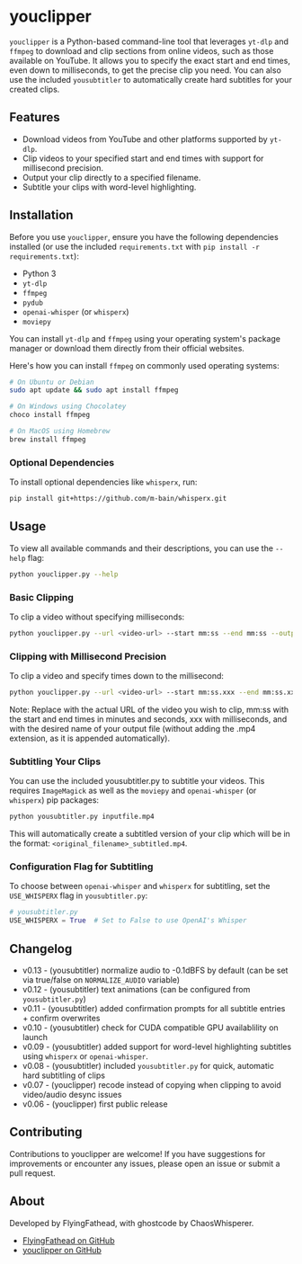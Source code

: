 # youclipper

`youclipper` is a Python-based command-line tool that leverages `yt-dlp` and `ffmpeg` to download and clip sections from online videos, such as those available on YouTube. It allows you to specify the exact start and end times, even down to milliseconds, to get the precise clip you need. You can also use the included `yousubtitler` to automatically create hard subtitles for your created clips.

## Features

- Download videos from YouTube and other platforms supported by `yt-dlp`.
- Clip videos to your specified start and end times with support for millisecond precision.
- Output your clip directly to a specified filename.
- Subtitle your clips with word-level highlighting.

## Installation

Before you use `youclipper`, ensure you have the following dependencies installed (or use the included `requirements.txt` with `pip install -r requirements.txt`):

- Python 3
- `yt-dlp`
- `ffmpeg`
- `pydub`
- `openai-whisper` (or `whisperx`)
- `moviepy`

You can install `yt-dlp` and `ffmpeg` using your operating system's package manager or download them directly from their official websites.

Here's how you can install `ffmpeg` on commonly used operating systems:

```bash
# On Ubuntu or Debian
sudo apt update && sudo apt install ffmpeg

# On Windows using Chocolatey
choco install ffmpeg

# On MacOS using Homebrew
brew install ffmpeg
```

### Optional Dependencies

To install optional dependencies like `whisperx`, run:

```sh
pip install git+https://github.com/m-bain/whisperx.git
```

## Usage

To view all available commands and their descriptions, you can use the `--help` flag:

```bash
python youclipper.py --help
```

### Basic Clipping

To clip a video without specifying milliseconds:

```bash
python youclipper.py --url <video-url> --start mm:ss --end mm:ss --output <output-filename>
```

### Clipping with Millisecond Precision

To clip a video and specify times down to the millisecond:

```bash
python youclipper.py --url <video-url> --start mm:ss.xxx --end mm:ss.xxx --output <output-filename>
```

Note: Replace <video-url> with the actual URL of the video you wish to clip, mm:ss with the start and end times in minutes and seconds, xxx with milliseconds, and <output-filename> with the desired name of your output file (without adding the .mp4 extension, as it is appended automatically).

### Subtitling Your Clips

You can use the included yousubtitler.py to subtitle your videos. This requires `ImageMagick` as well as the `moviepy` and `openai-whisper` (or `whisperx`) pip packages:

```bash
python yousubtitler.py inputfile.mp4
```

This will automatically create a subtitled version of your clip which will be in the format: `<original_filename>_subtitled.mp4`.

### Configuration Flag for Subtitling

To choose between `openai-whisper` and `whisperx` for subtitling, set the `USE_WHISPERX` flag in `yousubtitler.py`:

```python
# yousubtitler.py
USE_WHISPERX = True  # Set to False to use OpenAI's Whisper
```

## Changelog
- v0.13 - (yousubtitler) normalize audio to -0.1dBFS by default (can be set via true/false on `NORMALIZE_AUDIO` variable)
- v0.12 - (yousubtitler) text animations (can be configured from `yousubtitler.py`)
- v0.11 - (yousubtitler) added confirmation prompts for all subtitle entries + confirm overwrites
- v0.10 - (yousubtitler) check for CUDA compatible GPU availablility on launch
- v0.09 - (yousubtitler) added support for word-level highlighting subtitles using `whisperx` or `openai-whisper`.
- v0.08 - (yousubtitler) included `yousubtitler.py` for quick, automatic hard subtitling of clips
- v0.07 - (youclipper) recode instead of copying when clipping to avoid video/audio desync issues
- v0.06 - (youclipper) first public release

## Contributing

Contributions to youclipper are welcome! If you have suggestions for improvements or encounter any issues, please open an issue or submit a pull request.

## About

Developed by FlyingFathead, with ghostcode by ChaosWhisperer.
- [FlyingFathead on GitHub](https://github.com/FlyingFathead/)
- [youclipper on GitHub](https://github.com/FlyingFathead/youclipper)
